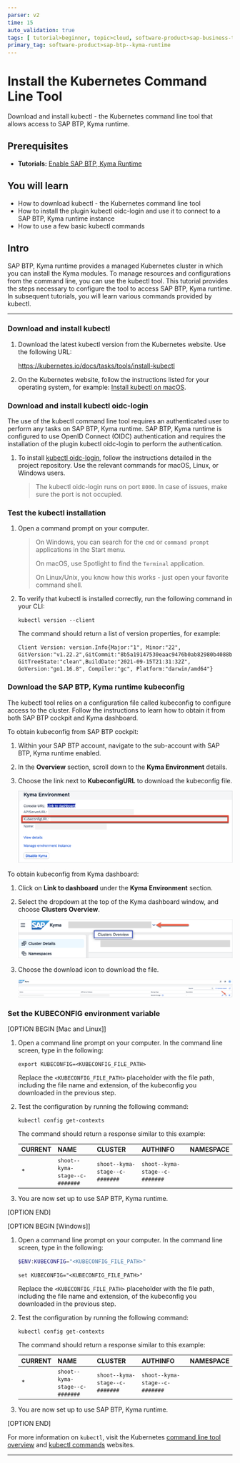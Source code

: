 ```yaml
---
parser: v2
time: 15
auto_validation: true
tags: [ tutorial>beginner, topic>cloud, software-product>sap-business-technology-platform]
primary_tag: software-product>sap-btp--kyma-runtime
---
```


# Install the Kubernetes Command Line Tool
<!-- description --> Download and install kubectl - the Kubernetes command line tool that allows access to SAP BTP, Kyma runtime.

## Prerequisites
 - **Tutorials:** [Enable SAP BTP, Kyma Runtime](https://developers.sap.com/tutorials/cp-kyma-getting-started.html)

## You will learn  
  - How to download kubectl - the Kubernetes command line tool
  - How to install the plugin kubectl oidc-login and use it to connect to a SAP BTP, Kyma runtime instance
  - How to use a few basic kubectl commands

## Intro
SAP BTP, Kyma runtime provides a managed Kubernetes cluster in which you can install the Kyma modules. To manage resources and configurations from the command line, you can use the kubectl tool. This tutorial provides the steps necessary to configure the tool to access SAP BTP, Kyma runtime. In subsequent tutorials, you will learn various commands provided by kubectl.

---

### Download and install kubectl

1. Download the latest kubectl version from the Kubernetes website. Use the following URL:  

    <https://kubernetes.io/docs/tasks/tools/install-kubectl>

2. On the Kubernetes website, follow the instructions listed for your operating system, for example: [Install kubectl on macOS](https://kubernetes.io/docs/tasks/tools/install-kubectl-macos/).

### Download and install kubectl oidc-login

The use of the kubectl command line tool requires an authenticated user to perform any tasks on SAP BTP, Kyma runtime. SAP BTP, Kyma runtime is configured to use OpenID Connect (OIDC) authentication and requires the installation of the plugin kubectl oidc-login to perform the authentication.    

1. To install [kubectl oidc-login](https://github.com/int128/kubelogin), follow the instructions detailed in the project repository. Use the relevant commands for macOS, Linux, or Windows users.

    > The kubectl oidc-login runs on port `8000`. In case of issues, make sure the port is not occupied.

### Test the kubectl installation

1. Open a command prompt on your computer.

    > On Windows, you can search for the `cmd` or `command prompt` applications in the Start menu.  
    >
    > On macOS, use Spotlight to find the `Terminal` application.
    >
    > On Linux/Unix, you know how this works - just open your favorite command shell.

2. To verify that kubectl is installed correctly, run the following command in your CLI:

    ```Shell/Bash
    kubectl version --client
    ```

    The command should return a list of version properties, for example:

    ```Shell/Bash
    Client Version: version.Info{Major:"1", Minor:"22", GitVersion:"v1.22.2",GitCommit:"8b5a19147530eaac9476b0ab82980b4088bbc1b2", GitTreeState:"clean",BuildDate:"2021-09-15T21:31:32Z", GoVersion:"go1.16.8", Compiler:"gc", Platform:"darwin/amd64"}
    ```

### Download the SAP BTP, Kyma runtime kubeconfig

The kubectl tool relies on a configuration file called kubeconfig to configure access to the cluster. Follow the instructions to learn how to obtain it from both SAP BTP cockpit and Kyma dashboard.

To obtain kubeconfig from SAP BTP cockpit:

1. Within your SAP BTP account, navigate to the sub-account with SAP BTP, Kyma runtime enabled.

2. In the **Overview** section, scroll down to the **Kyma Environment** details.

3. Choose the link next to **KubeconfigURL** to download the kubeconfig file.

    ![BTP kubeconfig](kubeconfig-btp.png)

To obtain kubeconfig from Kyma dashboard:   

1. Click on **Link to dashboard** under the **Kyma Environment** section.

2. Select the dropdown at the top of the Kyma dashboard window, and choose **Clusters Overview**.

    ![Clusters Overview](clusters-overview.png)

3. Choose the download icon to download the file.

    ![Dashboard kubeconfig](dashboard-kubeconfig.png)

### Set the KUBECONFIG environment variable

[OPTION BEGIN [Mac and Linux]]

1. Open a command line prompt on your computer. In the command line screen, type in the following:

    ```Shell/Bash
    export KUBECONFIG=<KUBECONFIG_FILE_PATH>
    ```
   Replace the `<KUBECONFIG_FILE_PATH>` placeholder with the file path, including the file name and extension, of the kubeconfig you downloaded in the previous step.

2. Test the configuration by running the following command:  

    ```Shell/Bash
    kubectl config get-contexts
    ```

    The command should return a response similar to this example:

    |CURRENT|NAME|CLUSTER|AUTHINFO|NAMESPACE|
    |-------|----|-------|--------|---------|
    |*      | `shoot--kyma-stage--c-#######`|`shoot--kyma-stage--c-#######`|`shoot--kyma-stage--c-#######`| |

3. You are now set up to use SAP BTP, Kyma runtime.

[OPTION END]

[OPTION BEGIN [Windows]]

1. Open a command line prompt on your computer. In the command line screen, type in the following:

    ```PowerShell
    $ENV:KUBECONFIG="<KUBECONFIG_FILE_PATH>"
    ```

    ```DOS
    set KUBECONFIG="<KUBECONFIG_FILE_PATH>"
    ```
   Replace the `<KUBECONFIG_FILE_PATH>` placeholder with the file path, including the file name and extension, of the kubeconfig you downloaded in the previous step.

2. Test the configuration by running the following command:  

    ```Shell/Bash
    kubectl config get-contexts
    ```

    The command should return a response similar to this example:

    |CURRENT|NAME|CLUSTER|AUTHINFO|NAMESPACE|
    |-------|----|-------|--------|---------|
    |*      | `shoot--kyma-stage--c-#######`|`shoot--kyma-stage--c-#######`|`shoot--kyma-stage--c-#######`| |

3. You are now set up to use SAP BTP, Kyma runtime.

[OPTION END]

For more information on `kubectl`, visit the Kubernetes [command line tool overview](https://kubernetes.io/docs/reference/kubectl/overview/) and [kubectl commands](https://kubernetes.io/docs/reference/generated/kubectl/kubectl-commands) websites.

---